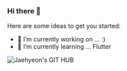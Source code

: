 ### Hi there 👋

Here are some ideas to get you started:

- 🔭 I’m currently working on ... :)
- 🌱 I’m currently learning ... Flutter 

![Jaehyeon's GIT HUB](https://github-readme-stats.vercel.app/api?username=Jaehyeon0415&show_icons=true)
